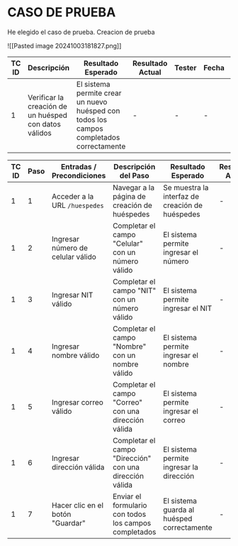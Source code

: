 # CASO DE PRUEBA

He elegido el caso de prueba. Creacion de prueba

![[Pasted image 20241003181827.png]]

| TC ID | Descripción                                    | Resultado Esperado                                | Resultado Actual | Tester  | Fecha          | Estatus        |
|-------|------------------------------------------------|---------------------------------------------------|------------------|---------|----------------|----------------|
| 1     | Verificar la creación de un huésped con datos válidos | El sistema permite crear un nuevo huésped con todos los campos completados correctamente | -                | -       | -              | En Diseño      |

| TC ID | Paso | Entradas / Precondiciones                                     | Descripción del Paso                                      | Resultado Esperado                          | Resultado Actual | Tester  | Fecha          | Estatus        |
|-------|------|---------------------------------------------------------------|----------------------------------------------------------|---------------------------------------------|------------------|---------|----------------|----------------|
| 1     | 1    | Acceder a la URL `/huespedes`                                 | Navegar a la página de creación de huéspedes               | Se muestra la interfaz de creación de huéspedes  | -                | -       | -              | En Diseño      |
| 1     | 2    | Ingresar número de celular válido                             | Completar el campo "Celular" con un número válido          | El sistema permite ingresar el número         | -                | -       | -              | En Diseño      |
| 1     | 3    | Ingresar NIT válido                                           | Completar el campo "NIT" con un número válido              | El sistema permite ingresar el NIT           | -                | -       | -              | En Diseño      |
| 1     | 4    | Ingresar nombre válido                                        | Completar el campo "Nombre" con un nombre válido           | El sistema permite ingresar el nombre        | -                | -       | En Diseño      |
| 1     | 5    | Ingresar correo válido                                        | Completar el campo "Correo" con una dirección válida       | El sistema permite ingresar el correo        | -                | -       | En Diseño      |
| 1     | 6    | Ingresar dirección válida                                     | Completar el campo "Dirección" con una dirección válida    | El sistema permite ingresar la dirección     | -                | -       | En Diseño      |
| 1     | 7    | Hacer clic en el botón "Guardar"                              | Enviar el formulario con todos los campos completados      | El sistema guarda al huésped correctamente   | -                | -       | En Diseño      |
